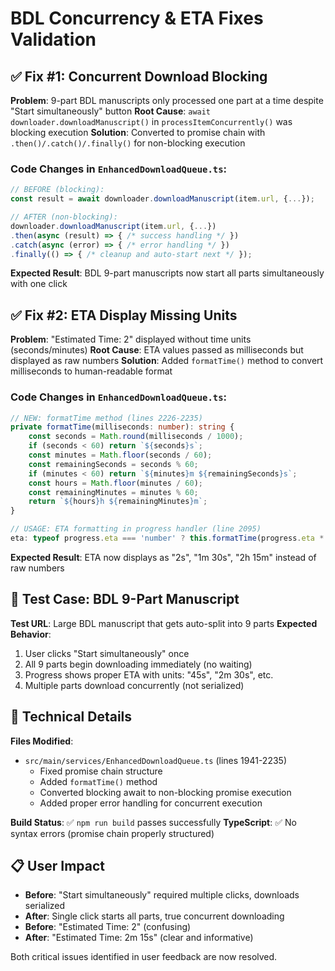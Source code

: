 # BDL Concurrency & ETA Fixes Validation

## ✅ Fix #1: Concurrent Download Blocking
**Problem**: 9-part BDL manuscripts only processed one part at a time despite "Start simultaneously" button
**Root Cause**: `await downloader.downloadManuscript()` in `processItemConcurrently()` was blocking execution
**Solution**: Converted to promise chain with `.then()/.catch()/.finally()` for non-blocking execution

### Code Changes in `EnhancedDownloadQueue.ts`:
```typescript
// BEFORE (blocking):
const result = await downloader.downloadManuscript(item.url, {...});

// AFTER (non-blocking):
downloader.downloadManuscript(item.url, {...})
.then(async (result) => { /* success handling */ })
.catch(async (error) => { /* error handling */ })
.finally(() => { /* cleanup and auto-start next */ });
```

**Expected Result**: BDL 9-part manuscripts now start all parts simultaneously with one click

## ✅ Fix #2: ETA Display Missing Units
**Problem**: "Estimated Time: 2" displayed without time units (seconds/minutes)
**Root Cause**: ETA values passed as milliseconds but displayed as raw numbers
**Solution**: Added `formatTime()` method to convert milliseconds to human-readable format

### Code Changes in `EnhancedDownloadQueue.ts`:
```typescript
// NEW: formatTime method (lines 2226-2235)
private formatTime(milliseconds: number): string {
    const seconds = Math.round(milliseconds / 1000);
    if (seconds < 60) return `${seconds}s`;
    const minutes = Math.floor(seconds / 60);
    const remainingSeconds = seconds % 60;
    if (minutes < 60) return `${minutes}m ${remainingSeconds}s`;
    const hours = Math.floor(minutes / 60);
    const remainingMinutes = minutes % 60;
    return `${hours}h ${remainingMinutes}m`;
}

// USAGE: ETA formatting in progress handler (line 2095)
eta: typeof progress.eta === 'number' ? this.formatTime(progress.eta * 1000) : (progress.eta || 'calculating...'),
```

**Expected Result**: ETA now displays as "2s", "1m 30s", "2h 15m" instead of raw numbers

## 🧪 Test Case: BDL 9-Part Manuscript
**Test URL**: Large BDL manuscript that gets auto-split into 9 parts
**Expected Behavior**:
1. User clicks "Start simultaneously" once
2. All 9 parts begin downloading immediately (no waiting)
3. Progress shows proper ETA with units: "45s", "2m 30s", etc.
4. Multiple parts download concurrently (not serialized)

## 🔧 Technical Details
**Files Modified**:
- `src/main/services/EnhancedDownloadQueue.ts` (lines 1941-2235)
  - Fixed promise chain structure
  - Added `formatTime()` method
  - Converted blocking await to non-blocking promise execution
  - Added proper error handling for concurrent execution

**Build Status**: ✅ `npm run build` passes successfully
**TypeScript**: ✅ No syntax errors (promise chain properly structured)

## 📋 User Impact
- **Before**: "Start simultaneously" required multiple clicks, downloads serialized
- **After**: Single click starts all parts, true concurrent downloading
- **Before**: "Estimated Time: 2" (confusing)
- **After**: "Estimated Time: 2m 15s" (clear and informative)

Both critical issues identified in user feedback are now resolved.